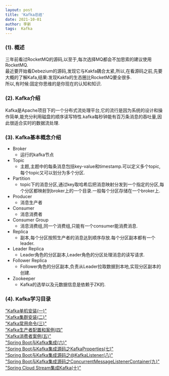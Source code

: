 ```yaml
---
layout: post
title: 'Kafka总结' 
date: 2021-10-01
author: 李新
tags:  Kafka
---
```


### (1). 概述
三年前看过RocketMQ的源码,以至于,每次选择MQ都会不加思索的建议使用RocketMQ.     
最近要开始看Debezium的源码,发现它与Kakfa耦合太紧,所以,在看源码之前,先要大概的了解Kafa,结果:发现Kakfa的生态圈比RocketMQ要全很多.     
所以,有时候:固定你思维的是你现在的认知和知识.   
### (2). Kafka介绍
Kafka是Apache项目下的一个分布式流处理平台,它的流行是因为系统的设计和操作简单,能充分利用磁盘的顺序读写特性.kafka每秒钟能有百万条消息的吞吐量,因此很适合实时的数据流处理.   

### (3). Kafka基本概念介绍
+ Broker
  - 运行的kafka节点
+ Topic
  - 主题,主题中的每条消息包括key-value和timestamp.可以定义多个topic,每个topic又可以划分为多个分区.  
+ Partition
  - topic下的消息分区,通过key取哈希后把消息映射分发到一个指定的分区,每个分区都映射到broker上的一个目录.一般每个分区存储在一个broker上.  
+ Producer
  - 消息生产者
+ Consumer
  - 消息消费者
+ Consumer Group
  - 消息消费组,同一个消费组,只能有一个consumer能消费消息.
+ Replica
  - 副本,每个分区按照生产者的消息达到顺序存放.每个分区副本都有一个leader.
+ Leader Replica
  - Leader角色的分区副本,Leader角色的分区处理消息的读写请求.
+ Follower Replica
  - Follower角色的分区副本,负责从Leader拉取数据到本地,实现分区副本的创建.  
+ Zookeeper
  - Kafka的选举以及元数据信息是依赖于ZK的.

### (4). Kafka学习目录
["Kafka单机安装(一)"](/2021/09/13/Kafka-Install.html)  
["Kafka集群安装(二)"](/2021/10/01/Kafka-Cluster-Install.html)   
["Kafka常用命令(三)"](/2021/10/01/Kafka-Command.html)     
["Kafka生产者配置和案例(四"](/2021/10/01/Kafka-Producer.html)     
["Kafka消费者案例(五)"](/2021/10/01/Kafka-Consumer.html)           
["Spring Boot与Kafka集成(六)"](/2021/10/01/Kafka-SpringBoot.html)          
["Spring Boot与Kafka集成源码之KafkaProperties(七)"](/2021/10/01/Kafka-SpringBoot-KafkaProperties.html)   
["Spring Boot与Kafka集成源码之@KafkaListener(八)"](/2021/10/01/Kafka-SpringBoot-KafkaListener.html)   
["Spring Boot与Kafka集成源码之ConcurrentMessageListenerContainer(九)"](/2021/10/01/Kafka-SpringBoot-ConcurrentMessageListenerContainer.html)   
["Spring Cloud Stream集成Kafka(十)"](/2021/10/01/SpringCloudStream-Kafka-HelloWorld.html)    
